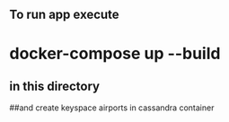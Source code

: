 ## To run app execute

# docker-compose up --build

## in this directory

##and create keyspace airports in cassandra container

